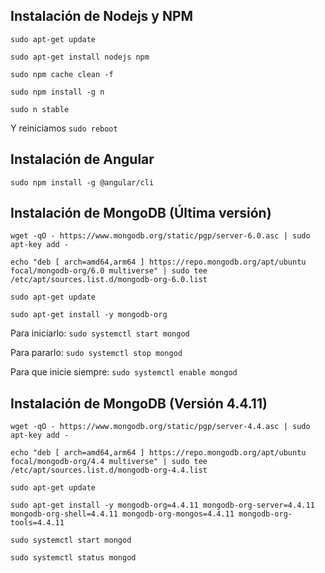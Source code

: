 ## Instalación de Nodejs y NPM
`sudo apt-get update`

`sudo apt-get install nodejs npm`

`sudo npm cache clean -f`

`sudo npm install -g n`

`sudo n stable`

Y reiniciamos `sudo reboot`

## Instalación de Angular
`sudo npm install -g @angular/cli`

## Instalación de MongoDB (Última versión)
`wget -qO - https://www.mongodb.org/static/pgp/server-6.0.asc | sudo apt-key add -`

`echo "deb [ arch=amd64,arm64 ] https://repo.mongodb.org/apt/ubuntu focal/mongodb-org/6.0 multiverse" | sudo tee /etc/apt/sources.list.d/mongodb-org-6.0.list`

`sudo apt-get update`

`sudo apt-get install -y mongodb-org`

Para iniciarlo: `sudo systemctl start mongod`

Para pararlo: `sudo systemctl stop mongod`

Para que inicie siempre: `sudo systemctl enable mongod`

## Instalación de MongoDB (Versión 4.4.11)

`wget -qO - https://www.mongodb.org/static/pgp/server-4.4.asc | sudo apt-key add -`

`echo "deb [ arch=amd64,arm64 ] https://repo.mongodb.org/apt/ubuntu focal/mongodb-org/4.4 multiverse" | sudo tee /etc/apt/sources.list.d/mongodb-org-4.4.list`

`sudo apt-get update`

`sudo apt-get install -y mongodb-org=4.4.11 mongodb-org-server=4.4.11 mongodb-org-shell=4.4.11 mongodb-org-mongos=4.4.11 mongodb-org-tools=4.4.11`

`sudo systemctl start mongod`

`sudo systemctl status mongod`
